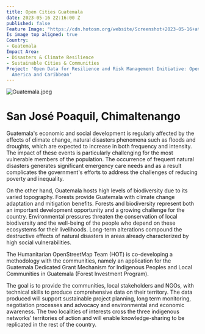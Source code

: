 ```yaml
---
title: Open Cities Guatemala
date: 2023-05-16 22:16:00 Z
published: false
Feature Image: "https://cdn.hotosm.org/website/Screenshot+2023-05-16+at+3.11.18+PM.png"
Is image top aligned: true
Country:
- Guatemala
Impact Area:
- Disasters & Climate Resilience
- Sustainable Cities & Communities
Project: 'Open Data for Resilience and Risk Management Initiative: Open Cities Latin
  America and Caribbean'
---
```


![Guatemala.jpeg](https://cdn.hotosm.org/website/Guatemala.jpeg)

# San José Poaquil, Chimaltenango

Guatemala's economic and social development is regularly affected by the effects of climate change, natural disasters phenomena such as floods and droughts, which are expected to increase in both frequency and intensity. The impact of these events is particularly challenging for the most vulnerable members of the population. The occurrence of frequent natural disasters generates significant emergency care needs and as a result complicates the government's efforts to address the challenges of reducing poverty and inequality. 

On the other hand, Guatemala hosts high levels of biodiversity due to its varied topography. Forests provide Guatemala with climate change adaptation and mitigation benefits. Forests and biodiversity represent both an important development opportunity and a growing challenge for the country. Environmental pressures threaten the conservation of local biodiversity and the well-being of the people who depend on these ecosystems for their livelihoods. Long-term alterations compound the destructive effects of natural disasters in areas already characterized by high social vulnerabilities. 

The Humanitarian OpenStreetMap Team (HOT) is co-developing a methodology with the communities, namely an application for the Guatemala Dedicated Grant Mechanism for Indigenous Peoples and Local Communities in Guatemala (Forest Investment Program). 

The goal is to provide the communities, local stakeholders and NGOs, with technical skills to produce comprehensive data on their territory. The data produced will support sustainable project planning, long term monitoring, negotiation processes and advocacy and environmental and economic awareness. The two localities of interests cross the three indigenous networks’ territories of action and will enable knowledge-sharing to be replicated in the rest of the country.
